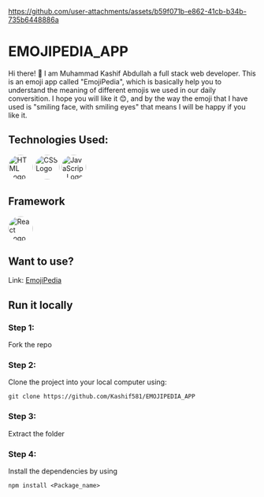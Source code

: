 

https://github.com/user-attachments/assets/b59f071b-e862-41cb-b34b-735b6448886a


# EMOJIPEDIA_APP

Hi there! 👋 I am Muhammad Kashif Abdullah a full stack web developer. This is an emoji app called "EmojiPedia", which is basically help you to understand the meaning of different emojis we used in our daily conversition. I hope you will like it 😊, and by the way the emoji that I have used is "smiling face, with smiling eyes" that means I will be happy if you like it.

## Technologies Used:


<img src="https://cdn.jsdelivr.net/gh/devicons/devicon/icons/html5/html5-original.svg" alt="HTML Logo" width="50" height="50" style="border-radius: 50%;"> <img src="https://cdn.jsdelivr.net/gh/devicons/devicon/icons/css3/css3-original.svg" alt="CSS Logo" width="50" height="50" style="border-radius: 50%;"> <img src="https://cdn.jsdelivr.net/gh/devicons/devicon/icons/javascript/javascript-original.svg" alt="JavaScript Logo" width="50" height="50" style="border-radius: 50%;">

## Framework
<img src="https://cdn.jsdelivr.net/gh/devicons/devicon/icons/react/react-original.svg" alt="React Logo" width="50" height="50" style="border-radius: 50%;">




## Want to use?
Link: [EmojiPedia](https://grfp34.csb.app/)

## Run it locally

### Step 1:
Fork the repo

### Step 2:
Clone the project into your local computer using:
```
git clone https://github.com/Kashif581/EMOJIPEDIA_APP

```


### Step 3:
Extract the folder

### Step 4:
Install the dependencies by using 
```
npm install <Package_name>

``` 
